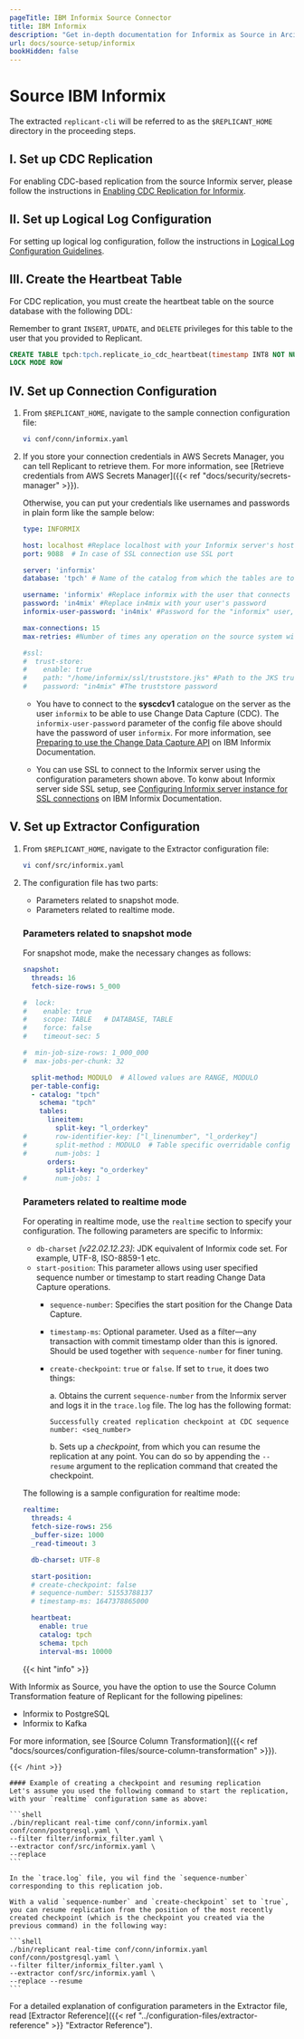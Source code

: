 ```yaml
---
pageTitle: IBM Informix Source Connector 
title: IBM Informix
description: "Get in-depth documentation for Informix as Source in Arcion. Set up CDC, configure logical logs, and use the latest Source Column Transformation feature."
url: docs/source-setup/informix
bookHidden: false
---
```


# Source IBM Informix

The extracted `replicant-cli` will be referred to as the `$REPLICANT_HOME` directory in the proceeding steps.

## I. Set up CDC Replication

For enabling CDC-based replication from the source Informix server, please follow the instructions in [Enabling CDC Replication for Informix](/../../references/source-prerequisites/informix/#enabling-cdc-replication).

## II. Set up Logical Log Configuration

For setting up logical log configuration, follow the instructions in [Logical Log Configuration Guidelines](/../../references/source-prerequisites/informix/#logical-log-configuration-guidelines).

## III. Create the Heartbeat Table

For CDC replication, you must create the heartbeat table on the source database with the following DDL:

Remember to grant `INSERT`, `UPDATE`, and `DELETE` privileges for this table to the user that you provided to Replicant.

```SQL
CREATE TABLE tpch:tpch.replicate_io_cdc_heartbeat(timestamp INT8 NOT NULL, PRIMARY KEY(timestamp) CONSTRAINT cdc_heartbeat_id_repl1_repl1) 
LOCK MODE ROW
```

## IV. Set up Connection Configuration

1. From `$REPLICANT_HOME`, navigate to the sample connection configuration file:

   ```BASH
   vi conf/conn/informix.yaml
   ```

2. If you store your connection credentials in AWS Secrets Manager, you can tell Replicant to retrieve them. For more information, see [Retrieve credentials from AWS Secrets Manager]({{< ref "docs/security/secrets-manager" >}}). 
    
    Otherwise, you can put your credentials like usernames and passwords in plain form like the sample below:
    
    ```YAML
    type: INFORMIX

    host: localhost #Replace localhost with your Informix server's hostname
    port: 9088  # In case of SSL connection use SSL port

    server: 'informix'
    database: 'tpch' # Name of the catalog from which the tables are to be replicated

    username: 'informix' #Replace informix with the user that connects to your Informix server
    password: 'in4mix' #Replace in4mix with your user's password 
    informix-user-password: 'in4mix' #Password for the "informix" user, required for performing CDC. Not required in snapshot replication.

    max-connections: 15
    max-retries: #Number of times any operation on the source system will be re-attempted on failures.

    #ssl:
    #  trust-store: 
    #    enable: true
    #    path: "/home/informix/ssl/truststore.jks" #Path to the JKS truststore containing the trust certificate of the Informix server
    #    password: "in4mix" #The truststore password
    ```
    - You have to connect to the **syscdcv1** catalogue on the server as the user `informix` to be able to use Change Data Capture (CDC). The `informix-user-password` parameter of the config file above should have the password of user `informix`. For more information, see [Preparing to use the Change Data Capture API](https://www.ibm.com/docs/en/informix-servers/14.10?topic=api-preparing-use-change-data-capture) on IBM Informix Documentation.

    - You can use SSL to connect to the Informix server using the configuration parameters shown above. To konw about Informix server side SSL setup, see [Configuring Informix server instance for SSL connections](https://www.ibm.com/docs/en/informix-servers/14.10?topic=protocol-configuring-server-instance-secure-sockets-layer-connections) on IBM Informix Documentation.

## V. Set up Extractor Configuration

1. From `$REPLICANT_HOME`, navigate to the Extractor configuration file:
   ```BASH
   vi conf/src/informix.yaml
   ```
2. The configuration file has two parts:

    - Parameters related to snapshot mode.
    - Parameters related to realtime mode.

    ### Parameters related to snapshot mode
    For snapshot mode, make the necessary changes as follows:

    ```YAML
    snapshot:
      threads: 16
      fetch-size-rows: 5_000

    #  lock:
    #    enable: true
    #    scope: TABLE   # DATABASE, TABLE
    #    force: false
    #    timeout-sec: 5

    #  min-job-size-rows: 1_000_000
    #  max-jobs-per-chunk: 32

      split-method: MODULO  # Allowed values are RANGE, MODULO
      per-table-config:
      - catalog: "tpch"
        schema: "tpch"
        tables:
          lineitem:
            split-key: "l_orderkey"
    #       row-identifier-key: ["l_linenumber", "l_orderkey"]
    #       split-method : MODULO  # Table specific overridable config : allowed values are RANGE, MODULO
    #       num-jobs: 1
          orders:
            split-key: "o_orderkey"
    #       num-jobs: 1
    ```

    ### Parameters related to realtime mode
    For operating in realtime mode, use the `realtime` section to specify your configuration. The following parameters are specific to Informix:

    - `db-charset` *[v22.02.12.23]*: JDK equivalent of Informix code set. For example, UTF-8, ISO-8859-1 etc.
    - `start-position`: This parameter allows using user specified sequence number or timestamp to start reading Change Data Capture operations. 
      - `sequence-number`: Specifies the start position for the Change Data Capture.
      - `timestamp-ms`: Optional parameter. Used as a filter—any transaction with commit timestamp older than this is ignored. Should be used together with `sequence-number` for finer tuning.
      - `create-checkpoint`: `true` or `false`. If set to `true`, it does two things: 

        a. Obtains the current `sequence-number` from the Informix server and logs it in the `trace.log` file. The log has the following format: 
          ```
          Successfully created replication checkpoint at CDC sequence number: <seq_number>
          ```
        b. Sets up a *checkpoint*, from which you can resume the replication at any point.  You can do so by appending the `--resume` argument to the replication command that created the checkpoint.
    
    The following is a sample configuration for realtime mode:

    ```YAML
    realtime:
      threads: 4
      fetch-size-rows: 256
      _buffer-size: 1000
      _read-timeout: 3

      db-charset: UTF-8

      start-position:
      # create-checkpoint: false
      # sequence-number: 51553788137
      # timestamp-ms: 1647378865000

      heartbeat:
        enable: true
        catalog: tpch
        schema: tpch
        interval-ms: 10000
    ```

    {{< hint "info" >}}

  With Informix as Source, you have the option to use the Source Column Transformation feature of Replicant for the following pipelines:
  
  - Informix to PostgreSQL
  - Informix to Kafka
  
  For more information, see [Source Column Transformation]({{< ref "docs/sources/configuration-files/source-column-transformation" >}}).
  
    {{< /hint >}}

    #### Example of creating a checkpoint and resuming replication
    Let's assume you used the following command to start the replication, with your `realtime` configuration same as above:

    ```shell
    ./bin/replicant real-time conf/conn/informix.yaml conf/conn/postgresql.yaml \
    --filter filter/informix_filter.yaml \
    --extractor conf/src/informix.yaml \
    --replace
    ```

    In the `trace.log` file, you wil find the `sequence-number` corresponding to this replication job.

    With a valid `sequence-number` and `create-checkpoint` set to `true`, you can resume replication from the position of the most recently created checkpoint (which is the checkpoint you created via the previous command) in the following way:

    ```shell
    ./bin/replicant real-time conf/conn/informix.yaml conf/conn/postgresql.yaml \
    --filter filter/informix_filter.yaml \
    --extractor conf/src/informix.yaml \
    --replace --resume
    ```

For a detailed explanation of configuration parameters in the Extractor file, read [Extractor Reference]({{< ref "../configuration-files/extractor-reference" >}} "Extractor Reference").
